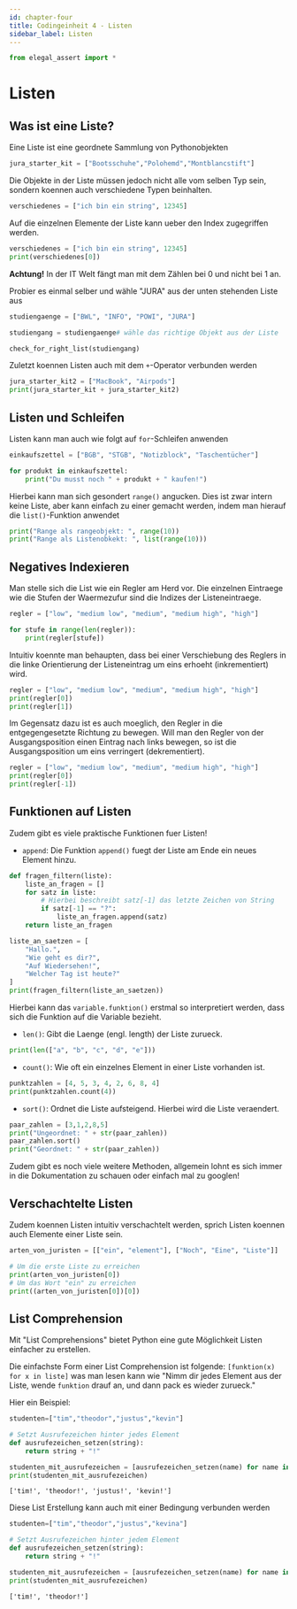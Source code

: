 ```yaml
---
id: chapter-four
title: Codingeinheit 4 - Listen
sidebar_label: Listen
---
```


```python
from elegal_assert import *
```

# Listen

## Was ist eine Liste?

Eine Liste ist eine geordnete Sammlung von Pythonobjekten

```python
jura_starter_kit = ["Bootsschuhe","Polohemd","Montblancstift"]
```

Die Objekte in der Liste müssen jedoch nicht alle vom selben Typ sein, sondern koennen auch verschiedene Typen beinhalten.

```python
verschiedenes = ["ich bin ein string", 12345]
```

Auf die einzelnen Elemente der Liste kann ueber den Index zugegriffen werden.

```python
verschiedenes = ["ich bin ein string", 12345]
print(verschiedenes[0])
```

**Achtung!** In der IT Welt fängt man mit dem Zählen bei 0 und nicht bei 1 an.

Probier es einmal selber und wähle "JURA" aus der unten stehenden Liste aus

```python
studiengaenge = ["BWL", "INFO", "POWI", "JURA"]

studiengang = studiengaenge# wähle das richtige Objekt aus der Liste

check_for_right_list(studiengang)
```

Zuletzt koennen Listen auch mit dem `+`-Operator verbunden werden

```python
jura_starter_kit2 = ["MacBook", "Airpods"]
print(jura_starter_kit + jura_starter_kit2)
```

## Listen und Schleifen

Listen kann man auch wie folgt auf `for`-Schleifen anwenden

```python
einkaufszettel = ["BGB", "STGB", "Notizblock", "Taschentücher"]

for produkt in einkaufszettel:
    print("Du musst noch " + produkt + " kaufen!")
```

Hierbei kann man sich gesondert `range()` angucken. Dies ist zwar intern keine Liste, aber kann einfach zu einer gemacht werden, indem man hierauf die `list()`-Funktion anwendet

```python
print("Range als rangeobjekt: ", range(10))
print("Range als Listenobkekt: ", list(range(10)))
```

## Negatives Indexieren

Man stelle sich die List wie ein Regler am Herd vor. Die einzelnen Eintraege wie die Stufen der Waermezufur sind die Indizes der Listeneintraege.

```python
regler = ["low", "medium low", "medium", "medium high", "high"]

for stufe in range(len(regler)):
    print(regler[stufe])


```

Intuitiv koennte man behaupten, dass bei einer Verschiebung des Reglers in die linke Orientierung der Listeneintrag um eins erhoeht (inkrementiert) wird.

```python
regler = ["low", "medium low", "medium", "medium high", "high"]
print(regler[0])
print(regler[1])
```

Im Gegensatz dazu ist es auch moeglich, den Regler in die entgegengesetzte Richtung zu bewegen. Will man den Regler von der Ausgangsposition einen Eintrag nach links bewegen, so ist die Ausgangsposition um eins verringert (dekrementiert).

```python
regler = ["low", "medium low", "medium", "medium high", "high"]
print(regler[0])
print(regler[-1])
```

## Funktionen auf Listen

Zudem gibt es viele praktische Funktionen fuer Listen!

- `append`:
  Die Funktion `append()` fuegt der Liste am Ende ein neues Element hinzu.

```python
def fragen_filtern(liste):
    liste_an_fragen = []
    for satz in liste:
        # Hierbei beschreibt satz[-1] das letzte Zeichen von String
        if satz[-1] == "?":
            liste_an_fragen.append(satz)
    return liste_an_fragen

liste_an_saetzen = [
    "Hallo.",
    "Wie geht es dir?",
    "Auf Wiedersehen!",
    "Welcher Tag ist heute?"
]
print(fragen_filtern(liste_an_saetzen))
```

Hierbei kann das `variable.funktion()` erstmal so interpretiert werden, dass sich die Funktion auf die Variable bezieht.

- `len()`:
  Gibt die Laenge (engl. length) der Liste zurueck.

```python
print(len(["a", "b", "c", "d", "e"]))
```

- `count()`:
  Wie oft ein einzelnes Element in einer Liste vorhanden ist.

```python
punktzahlen = [4, 5, 3, 4, 2, 6, 8, 4]
print(punktzahlen.count(4))
```

- `sort()`:
  Ordnet die Liste aufsteigend. Hierbei wird die Liste veraendert.

```python
paar_zahlen = [3,1,2,8,5]
print("Ungeordnet: " + str(paar_zahlen))
paar_zahlen.sort()
print("Geordnet: " + str(paar_zahlen))
```

Zudem gibt es noch viele weitere Methoden, allgemein lohnt es sich immer in die Dokumentation zu schauen oder einfach mal zu googlen!

## Verschachtelte Listen

Zudem koennen Listen intuitiv verschachtelt werden, sprich Listen koennen auch Elemente einer Liste sein.

```python
arten_von_juristen = [["ein", "element"], ["Noch", "Eine", "Liste"]]

# Um die erste Liste zu erreichen
print(arten_von_juristen[0])
# Um das Wort "ein" zu erreichen
print((arten_von_juristen[0])[0])
```

## List Comprehension

Mit "List Comprehensions" bietet Python eine gute Möglichkeit Listen einfacher zu erstellen.

Die einfachste Form einer List Comprehension ist folgende:
`[funktion(x) for x in liste]`
was man lesen kann wie
"Nimm dir jedes Element aus der Liste, wende `funktion` drauf an, und dann pack es wieder zurueck."

Hier ein Beispiel:

```python
studenten=["tim","theodor","justus","kevin"]

# Setzt Ausrufezeichen hinter jedes Element
def ausrufezeichen_setzen(string):
    return string + "!"

studenten_mit_ausrufezeichen = [ausrufezeichen_setzen(name) for name in studenten]
print(studenten_mit_ausrufezeichen)
```

    ['tim!', 'theodor!', 'justus!', 'kevin!']

Diese List Erstellung kann auch mit einer Bedingung verbunden werden

```python
studenten=["tim","theodor","justus","kevina"]

# Setzt Ausrufezeichen hinter jedem Element
def ausrufezeichen_setzen(string):
    return string + "!"

studenten_mit_ausrufezeichen = [ausrufezeichen_setzen(name) for name in studenten if name[0] == "t"]
print(studenten_mit_ausrufezeichen)
```

    ['tim!', 'theodor!']
